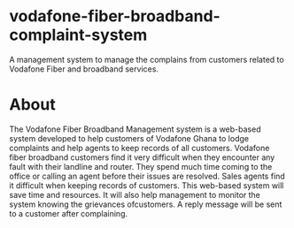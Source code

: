 # vodafone-fiber-broadband-complaint-system
A management system to manage the complains from customers related to Vodafone Fiber and broadband services. 

# About 
The Vodafone Fiber Broadband Management system is a web-based system developed to help customers of Vodafone Ghana to lodge complaints and help agents to keep records of all customers. Vodafone fiber broadband customers find it very difficult when they encounter any fault with their landline and router. They spend much time
coming to the office or calling an agent before their issues are resolved. Sales agents find it difficult when keeping records of customers. This web-based system will save time and resources. It will also help management to monitor the system knowing the grievances ofcustomers. A reply message will be sent to a customer after complaining.
